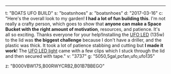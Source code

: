 ---
t: "BOATS UFO BUILD"
s: "boatsnhoes"
a: "boatsnhoes"
d: "2017-03-16"
c: "Here's the overall look to my garden! <strong>I had a lot of fun building this</strong>. I'm not really a crafty person, which goes to show that <strong>anyone can make a Space Bucket with the right amount of motivation</strong>, resources, and patience. It's all so exciting. Thanks everyone for your help!Installing the <a href='https://amzn.to/36NO5zr'>UFO LED</a> (135w) to the lid was <strong>the biggest challenge</strong> because I don't have a driller, and the plastic was thick. It took a lot of patience stabbing and cutting but <strong>I made it work</strong>! The <a href='https://amzn.to/36NO5zr'>UFO LED light</a> came with a few clips which I stuck through the lid and then secured with tape."
v: "3737"
g: "5050,5gal,pcfan,ufo,ufo135"

z: "B000VBW17S,B00RWYCRB2,B01B7BBEGO"
